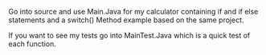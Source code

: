 Go into source and use Main.Java for my calculator containing if and if else statements and a switch() Method example based on the same project.

If you want to see my tests go into MainTest.Java which is a quick test of each function.
